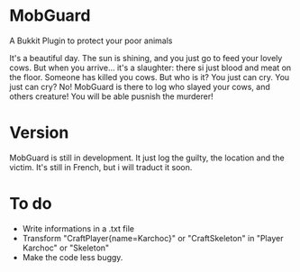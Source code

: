 MobGuard
========

A Bukkit Plugin to protect your poor animals

It's a beautiful day. The sun is shining, and you just go to feed your lovely cows. But when you arrive... it's a slaughter: there si just blood and meat on the floor.
Someone has killed you cows. But who is it? You just can cry. You just can cry? No! MobGuard is there to log who slayed your cows, and others creature! You will be able pusnish the murderer!

Version
=======

MobGuard is still in development. It just log the guilty, the location and the victim.
It's still in French, but i will traduct it soon.

To do
=====

- Write informations in a .txt file
- Transform "CraftPlayer{name=Karchoc}" or "CraftSkeleton" in "Player Karchoc" or "Skeleton"
- Make the code less buggy.
